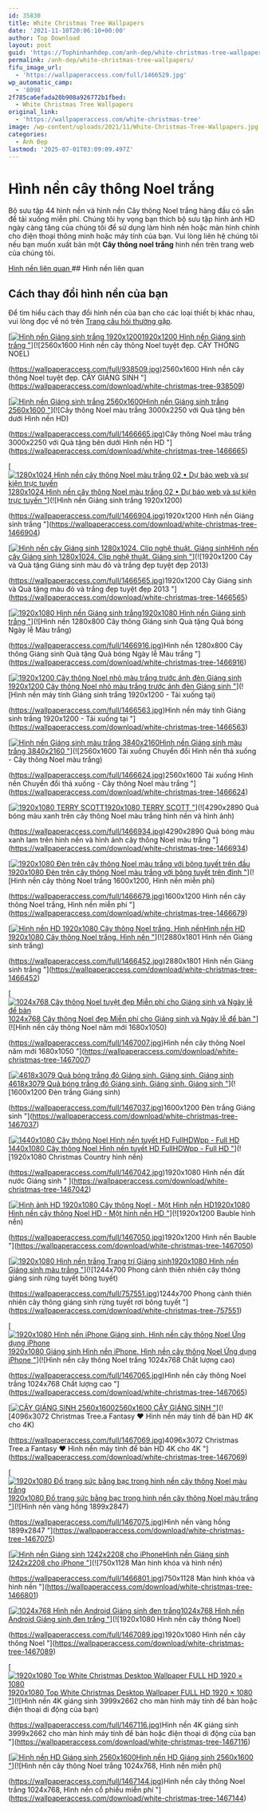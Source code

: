 ```yaml
---
id: 35830
title: White Christmas Tree Wallpapers
date: '2021-11-10T20:06:10+00:00'
author: Top Download
layout: post
guid: 'https://Tophinhanhdep.com/anh-dep/white-christmas-tree-wallpapers/'
permalink: /anh-dep/white-christmas-tree-wallpapers/
fifu_image_url:
  - 'https://wallpaperaccess.com/full/1466529.jpg'
wp_automatic_camp:
  - '8098'
2f785ca6efada20b908a926772b1fbed:
  - White Christmas Tree Wallpapers
original_link:
  - 'https://wallpaperaccess.com/white-christmas-tree'
image: /wp-content/uploads/2021/11/White-Christmas-Tree-Wallpapers.jpg
categories:
  - Ảnh Đẹp
lastmod: '2025-07-01T03:09:09.497Z'
---
```

# Hình nền cây thông Noel trắng

Bộ sưu tập 44 hình nền và hình nền Cây thông Noel trắng hàng đầu có sẵn để tải xuống miễn phí. Chúng tôi hy vọng bạn thích bộ sưu tập hình ảnh HD ngày càng tăng của chúng tôi để sử dụng làm hình nền hoặc màn hình chính cho điện thoại thông minh hoặc máy tính của bạn. Vui lòng liên hệ chúng tôi nếu bạn muốn xuất bản một **Cây thông noel trắng** hình nền trên trang web của chúng tôi.

[Hình nền liên quan ](#related) ## Hình nền liên quan

## Cách thay đổi hình nền của bạn

Để tìm hiểu cách thay đổi hình nền của bạn cho các loại thiết bị khác nhau, vui lòng đọc về nó trên [Trang câu hỏi thường gặp](https://tophinhanhdep.com/faq/).

  
[[![Hình nền Giáng sinh trắng 1920x1200](https://wallpaperaccess.com/full/1466529.jpg)1920x1200 Hình nền Giáng sinh trắng "](https://wallpaperaccess.com/download/white-christmas-tree-1466529)](![2560x1600 Hình nền cây thông Noel tuyệt đẹp.  CÂY THÔNG NOEL)

(https://wallpaperaccess.com/full/938509.jpg)2560x1600 Hình nền cây thông Noel tuyệt đẹp. CÂY GIÁNG SINH "](https://wallpaperaccess.com/download/white-christmas-tree-938509)

[[![Hình nền Giáng sinh trắng 2560x1600](https://wallpaperaccess.com/full/1466901.jpg)Hình nền Giáng sinh trắng 2560x1600 "](https://wallpaperaccess.com/download/white-christmas-tree-1466901)](![Cây thông Noel màu trắng 3000x2250 với Quà tặng bên dưới Hình nền HD)

(https://wallpaperaccess.com/full/1466665.jpg)Cây thông Noel màu trắng 3000x2250 với Quà tặng bên dưới Hình nền HD "](https://wallpaperaccess.com/download/white-christmas-tree-1466665)

[[![1280x1024 Hình nền cây thông Noel màu trắng 02 • Dự báo web và sự kiện trực tuyến](https://wallpaperaccess.com/full/1466903.jpg)1280x1024 Hình nền cây thông Noel màu trắng 02 • Dự báo web và sự kiện trực tuyến "](https://wallpaperaccess.com/download/white-christmas-tree-1466903)](![Hình nền Giáng sinh trắng 1920x1200)

(https://wallpaperaccess.com/full/1466904.jpg)1920x1200 Hình nền Giáng sinh trắng "](https://wallpaperaccess.com/download/white-christmas-tree-1466904)

[[![Hình nền cây Giáng sinh 1280x1024.  Clip nghệ thuật.  Giáng sinh](https://wallpaperaccess.com/full/1466905.jpg)Hình nền cây Giáng sinh 1280x1024. Clip nghệ thuật. Giáng sinh "](https://wallpaperaccess.com/download/white-christmas-tree-1466905)](![1920x1200 Cây và Quà tặng Giáng sinh màu đỏ và trắng đẹp tuyệt đẹp 2013)

(https://wallpaperaccess.com/full/1466565.jpg)1920x1200 Cây Giáng sinh và Quà tặng màu đỏ và trắng đẹp tuyệt đẹp 2013 "](https://wallpaperaccess.com/download/white-christmas-tree-1466565)

[[![1920x1080 Hình nền Giáng sinh trắng](https://wallpaperaccess.com/full/1466461.jpg)1920x1080 Hình nền Giáng sinh trắng "](https://wallpaperaccess.com/download/white-christmas-tree-1466461)](![Hình nền 1280x800 Cây thông Giáng sinh Quà tặng Quả bóng Ngày lễ Màu trắng)

(https://wallpaperaccess.com/full/1466916.jpg)Hình nền 1280x800 Cây thông Giáng sinh Quà tặng Quả bóng Ngày lễ Màu trắng "](https://wallpaperaccess.com/download/white-christmas-tree-1466916)

[[![1920x1200 Cây thông Noel nhỏ màu trắng trước ánh đèn Giáng sinh](https://wallpaperaccess.com/full/1466922.jpg)1920x1200 Cây thông Noel nhỏ màu trắng trước ánh đèn Giáng sinh "](https://wallpaperaccess.com/download/white-christmas-tree-1466922)](![Hình nền máy tính Giáng sinh trắng 1920x1200 - Tải xuống tại)

(https://wallpaperaccess.com/full/1466563.jpg)Hình nền máy tính Giáng sinh trắng 1920x1200 - Tải xuống tại "](https://wallpaperaccess.com/download/white-christmas-tree-1466563)

[[![Hình nền Giáng sinh màu trắng 3840x2160](https://wallpaperaccess.com/full/1466924.jpg)Hình nền Giáng sinh màu trắng 3840x2160 "](https://wallpaperaccess.com/download/white-christmas-tree-1466924)](![2560x1600 Tải xuống Chuyển đổi Hình nền thả xuống - Cây thông Noel màu trắng)

(https://wallpaperaccess.com/full/1466624.jpg)2560x1600 Tải xuống Hình nền Chuyển đổi thả xuống - Cây thông Noel màu trắng "](https://wallpaperaccess.com/download/white-christmas-tree-1466624)

[[![1920x1080 TERRY SCOTT](https://wallpaperaccess.com/full/1466928.jpg)1920x1080 TERRY SCOTT "](https://wallpaperaccess.com/download/white-christmas-tree-1466928)](![4290x2890 Quả bóng màu xanh trên cây thông Noel màu trắng hình nền và hình ảnh)

(https://wallpaperaccess.com/full/1466934.jpg)4290x2890 Quả bóng màu xanh lam trên hình nền và hình ảnh cây thông Noel màu trắng "](https://wallpaperaccess.com/download/white-christmas-tree-1466934)

[[![1920x1080 Đèn trên cây thông Noel màu trắng với bông tuyết trên đầu](https://wallpaperaccess.com/full/1466966.jpg)1920x1080 Đèn trên cây thông Noel màu trắng với bông tuyết trên đỉnh "](https://wallpaperaccess.com/download/white-christmas-tree-1466966)](![Hình nền cây thông Noel trắng 1600x1200, Hình nền miễn phí)

(https://wallpaperaccess.com/full/1466679.jpg)1600x1200 Hình nền cây thông Noel trắng, Hình nền miễn phí "](https://wallpaperaccess.com/download/white-christmas-tree-1466679)

[[![Hình nền HD 1920x1080 Cây thông Noel trắng.  Hình nền](https://wallpaperaccess.com/full/1466969.jpg)Hình nền HD 1920x1080 Cây thông Noel trắng. Hình nền "](https://wallpaperaccess.com/download/white-christmas-tree-1466969)](![2880x1801 Hình nền Giáng sinh trắng)

(https://wallpaperaccess.com/full/1466452.jpg)2880x1801 Hình nền Giáng sinh trắng "](https://wallpaperaccess.com/download/white-christmas-tree-1466452)

[[![1024x768 Cây thông Noel tuyệt đẹp Miễn phí cho Giáng sinh và Ngày lễ để bàn](https://wallpaperaccess.com/full/380270.jpg)1024x768 Cây thông Noel đẹp Miễn phí cho Giáng sinh và Ngày lễ để bàn "](https://wallpaperaccess.com/download/white-christmas-tree-380270)](![Hình nền cây thông Noel năm mới 1680x1050)

(https://wallpaperaccess.com/full/1467007.jpg)Hình nền cây thông Noel năm mới 1680x1050 "](https://wallpaperaccess.com/download/white-christmas-tree-1467007)

[[![4618x3079 Quả bóng trắng đỏ Giáng sinh.  Giáng sinh.  Giáng sinh](https://wallpaperaccess.com/full/1466612.jpg)4618x3079 Quả bóng trắng đỏ Giáng sinh. Giáng sinh. Giáng sinh "](https://wallpaperaccess.com/download/white-christmas-tree-1466612)](![1600x1200 Đèn trắng Giáng sinh)

(https://wallpaperaccess.com/full/1467037.jpg)1600x1200 Đèn trắng Giáng sinh "](https://wallpaperaccess.com/download/white-christmas-tree-1467037)

[[![1440x1080 Cây thông Noel Hình nền tuyết HD FullHDWpp - Full HD](https://wallpaperaccess.com/full/1467040.jpg)1440x1080 Cây thông Noel Hình nền tuyết HD FullHDWpp - Full HD "](https://wallpaperaccess.com/download/white-christmas-tree-1467040)](![1920x1080 Christmas Country hình nền)

(https://wallpaperaccess.com/full/1467042.jpg)1920x1080 Hình nền đất nước Giáng sinh " ](https://wallpaperaccess.com/download/white-christmas-tree-1467042)

[[![Hình ảnh HD 1920x1080 Cây thông Noel - Một Hình nền HD](https://wallpaperaccess.com/full/1467044.jpg)1920x1080 Hình nền cây thông Noel HD - Một hình nền HD "](https://wallpaperaccess.com/download/white-christmas-tree-1467044)](![1920x1200 Bauble hình nền)

(https://wallpaperaccess.com/full/1467050.jpg)1920x1200 Hình nền Bauble "](https://wallpaperaccess.com/download/white-christmas-tree-1467050)

[[![1920x1080 Hình nền trắng Trang trí Giáng sinh](https://wallpaperaccess.com/full/1466589.jpg)1920x1080 Hình nền Giáng sinh màu trắng "](https://wallpaperaccess.com/download/white-christmas-tree-1466589)](![1244x700 Phong cảnh thiên nhiên cây thông giáng sinh rừng tuyết bông tuyết)

(https://wallpaperaccess.com/full/757551.jpg)1244x700 Phong cảnh thiên nhiên cây thông giáng sinh rừng tuyết rơi bông tuyết "](https://wallpaperaccess.com/download/white-christmas-tree-757551)

[[![1920x1080 Hình nền iPhone Giáng sinh.  Hình nền cây thông Noel Ứng dụng iPhone](https://wallpaperaccess.com/full/363546.jpg)1920x1080 Giáng sinh Hình nền iPhone. Hình nền cây thông Noel Ứng dụng iPhone "](https://wallpaperaccess.com/download/white-christmas-tree-363546)](![Hình nền cây thông Noel trắng 1024x768 Chất lượng cao)

(https://wallpaperaccess.com/full/1467065.jpg)Hình nền cây thông Noel trắng 1024x768 Chất lượng cao "](https://wallpaperaccess.com/download/white-christmas-tree-1467065)

[[![CÂY GIÁNG SINH 2560x1600](https://wallpaperaccess.com/full/981611.jpg)2560x1600 CÂY GIÁNG SINH "](https://wallpaperaccess.com/download/white-christmas-tree-981611)](![4096x3072 Christmas Tree.a Fantasy ❤ Hình nền máy tính để bàn HD 4K cho 4K)

(https://wallpaperaccess.com/full/1467069.jpg)4096x3072 Christmas Tree.a Fantasy ❤ Hình nền máy tính để bàn HD 4K cho 4K "](https://wallpaperaccess.com/download/white-christmas-tree-1467069)

[[![1920x1080 Đồ trang sức bằng bạc trong hình nền cây thông Noel màu trắng](https://wallpaperaccess.com/full/1467073.jpg)1920x1080 Đồ trang sức bằng bạc trong hình nền cây thông Noel màu trắng "](https://wallpaperaccess.com/download/white-christmas-tree-1467073)](![Hình nền vàng hồng 1899x2847)

(https://wallpaperaccess.com/full/1467075.jpg)Hình nền vàng hồng 1899x2847 "](https://wallpaperaccess.com/download/white-christmas-tree-1467075)

[[![Hình nền Giáng sinh 1242x2208 cho iPhone](https://wallpaperaccess.com/full/797356.jpg)Hình nền Giáng sinh 1242x2208 cho iPhone "](https://wallpaperaccess.com/download/white-christmas-tree-797356)](![750x1128 Màn hình khóa và hình nền)

(https://wallpaperaccess.com/full/1466801.jpg)750x1128 Màn hình khóa và hình nền "](https://wallpaperaccess.com/download/white-christmas-tree-1466801)

[[![1024x768 Hình nền Android Giáng sinh đen trắng](https://wallpaperaccess.com/full/1467086.jpg)1024x768 Hình nền Android Giáng sinh đen trắng "](https://wallpaperaccess.com/download/white-christmas-tree-1467086)](![1920x1080 Hình nền cây thông Noel)

(https://wallpaperaccess.com/full/1467089.jpg)1920x1080 Hình nền cây thông Noel "](https://wallpaperaccess.com/download/white-christmas-tree-1467089)

[[![1920x1080 Top White Christmas Desktop Wallpaper FULL HD 1920 × 1080](https://wallpaperaccess.com/full/1467111.jpg)1920x1080 Top White Christmas Desktop Wallpaper FULL HD 1920 × 1080 "](https://wallpaperaccess.com/download/white-christmas-tree-1467111)](![Hình nền 4K giáng sinh 3999x2662 cho màn hình máy tính để bàn hoặc điện thoại di động của bạn)

(https://wallpaperaccess.com/full/1467116.jpg)Hình nền 4K giáng sinh 3999x2662 cho màn hình máy tính để bàn hoặc điện thoại di động của bạn "](https://wallpaperaccess.com/download/white-christmas-tree-1467116)

[[![Hình nền HD Giáng sinh 2560x1600](https://wallpaperaccess.com/full/1467117.jpg)Hình nền HD Giáng sinh 2560x1600 "](https://wallpaperaccess.com/download/white-christmas-tree-1467117)](![Hình nền cây thông Noel trắng 1024x768, Hình nền miễn phí)

(https://wallpaperaccess.com/full/1467144.jpg)Hình nền cây thông Noel trắng 1024x768, Hình nền cổ phiếu miễn phí "](https://wallpaperaccess.com/download/white-christmas-tree-1467144)
